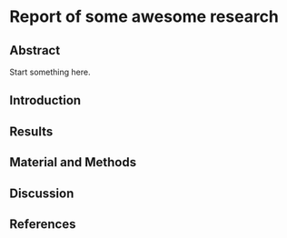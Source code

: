 # Report of some awesome research

## Abstract
Start something here.

## Introduction

## Results

## Material and Methods

## Discussion

## References
